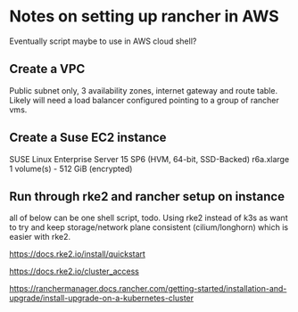 # Notes on setting up rancher in AWS
Eventually script maybe to use in AWS cloud shell?

## Create a VPC

Public subnet only, 3 availability zones, internet gateway and route table. Likely will need a load balancer configured pointing to a group of rancher vms.

## Create a Suse EC2 instance

SUSE Linux Enterprise Server 15 SP6 (HVM, 64-bit, SSD-Backed)
r6a.xlarge
1 volume(s) - 512 GiB (encrypted)

## Run through rke2 and rancher setup on instance

all of below can be one shell script, todo. Using rke2 instead of k3s as want to try and keep storage/network plane consistent (cilium/longhorn) which is easier with rke2.

https://docs.rke2.io/install/quickstart

https://docs.rke2.io/cluster_access

https://ranchermanager.docs.rancher.com/getting-started/installation-and-upgrade/install-upgrade-on-a-kubernetes-cluster
